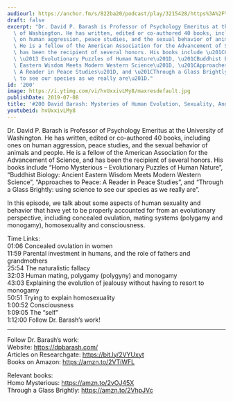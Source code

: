 ```yaml
---
audiourl: https://anchor.fm/s/822ba20/podcast/play/3215428/https%3A%2F%2Fd3ctxlq1ktw2nl.cloudfront.net%2Fproduction%2F2019-4-12%2F14623364-44100-2-7b65de65baf65.m4a
draft: false
excerpt: "Dr. David P. Barash is Professor of Psychology Emeritus at the University\
  \ of Washington. He has written, edited or co-authored 40 books, including ones\
  \ on human aggression, peace studies, and the sexual behavior of animals and people.\
  \ He is a fellow of the American Association for the Advancement of Science, and\
  \ has been the recipient of several honors. His books include \u201CHomo Mysterious\
  \ \u2013 Evolutionary Puzzles of Human Nature\u201D, \u201CBuddhist Biology: Ancient\
  \ Eastern Wisdom Meets Modern Western Science\u201D, \u201CApproaches to Peace:\
  \ A Reader in Peace Studies\u201D, and \u201CThrough a Glass Brightly: using science\
  \ to see our species as we really are\u201D."
id: '200'
image: https://i.ytimg.com/vi/hvUxxivLMy8/maxresdefault.jpg
publishDate: 2019-07-08
title: '#200 David Barash: Mysteries of Human Evolution, Sexuality, And Consciousness'
youtubeid: hvUxxivLMy8
---
```

<div class="timelinks">

Dr. David P. Barash is Professor of Psychology Emeritus at the University of Washington. He has written, edited or co-authored 40 books, including ones on human aggression, peace studies, and the sexual behavior of animals and people. He is a fellow of the American Association for the Advancement of Science, and has been the recipient of several honors. His books include “Homo Mysterious – Evolutionary Puzzles of Human Nature”, “Buddhist Biology: Ancient Eastern Wisdom Meets Modern Western Science”, “Approaches to Peace: A Reader in Peace Studies”, and “Through a Glass Brightly: using science to see our species as we really are”.

In this episode, we talk about some aspects of human sexuality and behavior that have yet to be properly accounted for from an evolutionary perspective, including concealed ovulation, mating systems (polygamy and monogamy), homosexuality and consciousness. 

Time Links:  
<time>01:06</time> Concealed ovulation in women  
<time>11:59</time> Parental investment in humans, and the role of fathers and grandmothers   
<time>25:54</time> The naturalistic fallacy                                                
<time>32:03</time> Human mating, polygamy (polygyny) and monogamy                                              
<time>43:03</time> Explaining the evolution of jealousy without having to resort to monogamy                                                      
<time>50:51</time> Trying to explain homosexuality              
<time>1:00:52</time> Consciousness              
<time>1:09:05</time> The “self”  
<time>1:12:00</time> Follow Dr. Barash’s work!

---

Follow Dr. Barash’s work:  
Website: https://dpbarash.com/  
Articles on Researchgate: https://bit.ly/2VYUxyt  
Books on Amazon: https://amzn.to/2VTiWFL

Relevant books:  
Homo Mysterious: https://amzn.to/2vOJ45X  
Through a Glass Brightly: https://amzn.to/2VhpJVc
</div>

